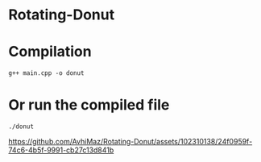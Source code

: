 # Rotating-Donut

# Compilation
 ```g++ main.cpp -o donut```
 
# Or run the compiled file
```./donut```


https://github.com/AvhiMaz/Rotating-Donut/assets/102310138/24f0959f-74c6-4b5f-9991-cb27c13d841b

